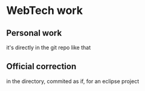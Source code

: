 # WebTech work #
## Personal work ##

it's directly in the git repo like that

## Official correction ##
in the directory, commited as if, for an eclipse project
